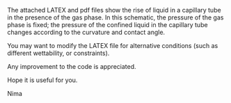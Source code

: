 The attached LATEX and pdf files show the rise of liquid in a capillary tube in the presence of the gas phase. In this schematic, the pressure of the gas phase is fixed; the pressure of the confined liquid in the capillary tube changes according to the curvature and contact angle.

You may want to modify the LATEX file for alternative conditions (such as different wettability, or constraints).

Any improvement to the code is appreciated.

Hope it is useful for you.

Nima
